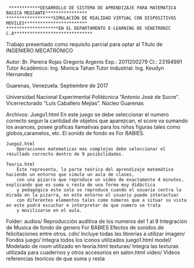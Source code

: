      ************DESARROLLO DE SISTEMA DE APRENDIZAJE PARA MATEMATICA BASICA MEDIANTE****************
	******************SIMULACIÓN DE REALIDAD VIRTUAL CON DISPOSITIVOS MOVILES************************
	********************EN EL DEPARTAMENTO E-LEARNING DE VENETRONIC C.A******************************

Trabajo presentado como requisito parcial para optar al Título de
INGENIERO MECATRÓNICO

Autor: Br. Pereira Rojas Gregoris Argenis
Exp.: 2011200279	CI.: 23194991
Tutor Académico: Ing. Monica Tahan
Tutor Industrial: Ing. Keudyn Hernandez

Guarenas, Venezuela. Septiembre de 2017

Universidad Nacional Experimental Politécnica “Antonio José de Sucre”.
Vicerrectorado “Luís Caballero Mejías”. Núcleo Guarenas

Archivos:
	Juego1.html
		En este juego se debe seleccionar el numero correcto segun la cantidad de objetos que aparezcan, el score va sumando los avances,
		posee graficas llamativas para los niños figuras tales como globos,caramelos, etc. El sonido de fondo es For BABIES.

	Juego2.html
		Operaciones matematicas mas complejas debe seleccionar el resultado correcto dentro de 9 posibilidades.

	Teoria.html
		Este representa, la parte teórica del aprendizaje matemático haciendo un entorno que simule un aula de clases,
		con una pizarra que reproduce un video de exactamente 4 minutos, explicando que es suma o resta de una forma muy didáctica
		y pedagógica este solo se reproduce cuando el usuario centra la mirada en la pizarra, en este entorno el usuario puede interactuar
		con diferentes elementos tales como números que a situar su vista en este podrá escuchar e interpretar de que numero se trata
		y movilizarse en el aula.
Folder:
	audios/
		Reproducción auditiva de los numeros del 1 al 9
		Integración de Musica de fondo de genero For BABIES
		Efectos de sonidos de felicitaciones entre otros.
	cdn/
		Incluye todas las librerias a utilizar
	imagen/
		Fondos
		juego/
			Integra todos los iconos utilizados juego1.html
	model/
		Modelado de room utilizado en teoria.html
	texturas/
		Integra las texturas utilizada para cuadernos y otros accesorios en salon.html
	video/
		Videos referencias teoricos de que suma y resta

